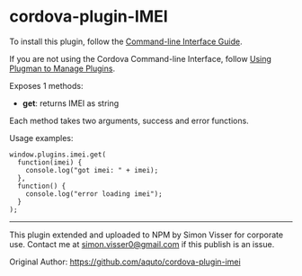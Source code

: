 cordova-plugin-IMEI
======================
To install this plugin, follow the [Command-line Interface Guide](http://cordova.apache.org/docs/en/edge/guide_cli_index.md.html#The%20Command-line%20Interface).

If you are not using the Cordova Command-line Interface, follow [Using Plugman to Manage Plugins](http://cordova.apache.org/docs/en/edge/guide_plugin_ref_plugman.md.html).

Exposes 1 methods:

- __get__: returns IMEI as string

Each method takes two arguments, success and error functions.

Usage examples:

    window.plugins.imei.get(
      function(imei) {
        console.log("got imei: " + imei);
      },
      function() {
        console.log("error loading imei");
      }
    );
	
-----
This plugin extended and uploaded to NPM by Simon Visser for corporate use. Contact me at simon.visser0@gmail.com if this publish is an issue.

Original Author: https://github.com/aquto/cordova-plugin-imei